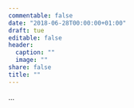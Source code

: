 ```yaml
---
commentable: false
date: "2018-06-28T00:00:00+01:00"
draft: tue
editable: false
header:
  caption: ""
  image: ""
share: false
title: ""
---
```


...
